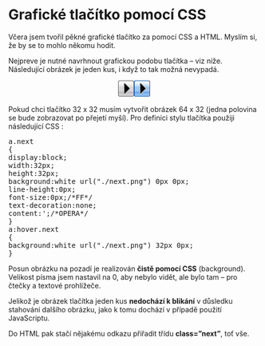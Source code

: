 <!--
title : Grafické tlačítko pomocí CSS
author : Roman Ožana <ozana@omdesign.cz>
date : 1.5.2006 07:43:33
tags : webdesign
-->

# Grafické tlačítko pomocí CSS

Včera jsem tvořil pěkné grafické tlačítko za pomocí CSS a HTML. Myslím si, že by se to mohlo někomu hodit.

Nejpreve je nutné navrhnout grafickou podobu tlačítka &#8211; viz níže. Následující obrázek je jeden kus, i když to tak možná nevypadá.

<p style="text-align: center;">
  <img src="next.png" alt="NEXT BUTTON" width="64" height="32" />
</p>

Pokud chci tlačítko 32 x 32 musím vytvořit obrázek 64 x 32 (jedna polovina se bude zobrazovat po přejetí myší). Pro definici stylu tlačítka použiji následující CSS :

<pre>a.next
{
display:block;
width:32px;
height:32px;
background:white url("./next.png") 0px 0px;
line-height:0px;
font-size:0px;/*FF*/
text-decoration:none;
content:';/*OPERA*/
}
a:hover.next
{
background:white url("./next.png") 32px 0px;
}</pre>

Posun obrázku na pozadí je realizován **čistě pomocí CSS** (background). Velikost písma jsem nastavil na 0, aby nebylo vidět, ale bylo tam &#8211; pro čtečky a textové prohlížeče.

Jelikož je obrázek tlačítka jeden kus **nedochází k blikání** v důsledku stahování dalšího obrázku, jako k tomu dochází v případě použití JavaScriptu.

Do HTML pak stačí nějakému odkazu přiřadit třídu **class=&#8221;next&#8221;**, toť vše.
